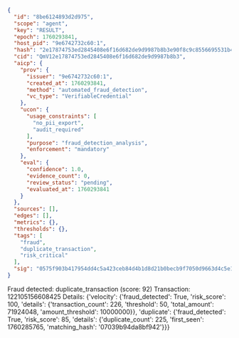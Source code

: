 ```json
{
  "id": "8be6124893d2d975",
  "scope": "agent",
  "key": "RESULT",
  "epoch": 1760293841,
  "host_pid": "9e6742732c60:1",
  "hash": "2e17874753ed2845408e6f16d682de9d9987b8b3e90f8c9c8556695531b43c0f",
  "cid": "QmV12e17874753ed2845408e6f16d682de9d9987b8b3",
  "aicp": {
    "prov": {
      "issuer": "9e6742732c60:1",
      "created_at": 1760293841,
      "method": "automated_fraud_detection",
      "vc_type": "VerifiableCredential"
    },
    "ucon": {
      "usage_constraints": [
        "no_pii_export",
        "audit_required"
      ],
      "purpose": "fraud_detection_analysis",
      "enforcement": "mandatory"
    },
    "eval": {
      "confidence": 1.0,
      "evidence_count": 0,
      "review_status": "pending",
      "evaluated_at": 1760293841
    }
  },
  "sources": [],
  "edges": [],
  "metrics": {},
  "thresholds": {},
  "tags": [
    "fraud",
    "duplicate_transaction",
    "risk_critical"
  ],
  "sig": "0575f903b417954dd4c5a423ceb84d4b1d8d21b0becb9f7050d9663d4c5e1bd2"
}
```

Fraud detected: duplicate_transaction (score: 92)
Transaction: 122105156608425
Details: {'velocity': {'fraud_detected': True, 'risk_score': 100, 'details': {'transaction_count': 226, 'threshold': 50, 'total_amount': 71924048, 'amount_threshold': 10000000}}, 'duplicate': {'fraud_detected': True, 'risk_score': 85, 'details': {'duplicate_count': 225, 'first_seen': 1760285765, 'matching_hash': '07039b94da8bf942'}}}